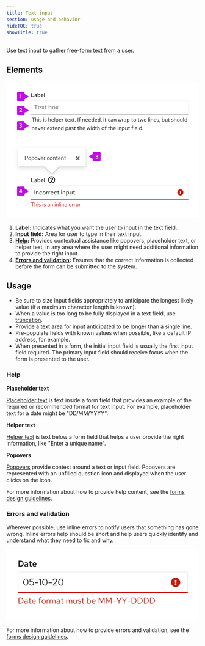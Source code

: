 ```yaml
---
title: Text input
section: usage and behavior
hideTOC: true
showTitle: true
---
```


Use text input to gather free-form text from a user.

## Elements

<img src="./img/textinput-elements.png" alt="Text input elements" width=“488”/>

1. **Label:** Indicates what you want the user to input in the text field.
2. **Input field:** Area for user to type in their text input.
3. **[Help](#help):** Provides contextual assistance like popovers, placeholder text, or helper text, in any area where the user might need additional information to provide the right input.
4. **[Errors and validation](#errors-and-validation):** Ensures that the correct information is collected before the form can be submitted to the system.

## Usage
* Be sure to size input fields appropriately to anticipate the longest likely value (if a maximum character length is known).
* When a value is too long to be fully displayed in a text field, use [truncation](/design-guidelines/content/grammar-and-terminology#truncation).
* Provide a [text area](/documentation/react/components/textarea) for input anticipated to be longer than a single line.
* Pre-populate fields with known values when possible, like a default IP address, for example.
* When presented in a form, the initial input field is usually the first input field required. The primary input field should receive focus when the form is presented to the user.

### Help
**Placeholder text**

[Placeholder text](/design-guidelines/usage-and-behavior/forms#placeholder-text) is text inside a form field that provides an example of the required or recommended format for text input. For example, placeholder text for a date might be "DD/MM/YYYY".

**Helper text**

[Helper text](/design-guidelines/usage-and-behavior/forms#helper-text) is text below a form field that helps a user provide the right information, like "Enter a unique name".


**Popovers**

[Popovers](/design-guidelines/usage-and-behavior/forms#popovers) provide context around a text or input field. Popovers are represented with an unfilled question icon and displayed when the user clicks on the icon.

For more information about how to provide help content, see  the [forms design guidelines](/design-guidelines/usage-and-behavior/forms#user-help).

### Errors and validation
Wherever possible, use inline errors to notify users that something has gone wrong. Inline errors help should be short and help users quickly identify and understand what they need to fix and why.

<img src="./img/error.png" alt="error and validation example" width=“320”/>

For more information about how to provide errors and validation, see  the [forms design guidelines](/design-guidelines/usage-and-behavior/forms#errors-and-validation).
